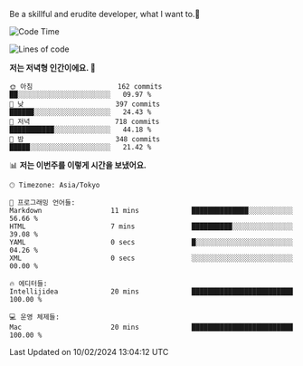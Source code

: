 Be a skillful and erudite developer, what I want to.👶

<!--START_SECTION:waka-->
![Code Time](http://img.shields.io/badge/Code%20Time-431%20hrs%207%20mins-blue)

![Lines of code](https://img.shields.io/badge/%EC%A0%80%EB%8A%94%20%EC%97%AC%ED%83%9C%EA%B9%8C%EC%A7%80%20-756.5%20thousand%20%EC%A4%84%EC%9D%98%20%EC%BD%94%EB%93%9C%EB%A5%BC%20%EC%9E%91%EC%84%B1%ED%96%88%EC%96%B4%EC%9A%94.-blue)

**저는 저녁형 인간이에요. 🦉** 

```text
🌞 아침                     162 commits         ██░░░░░░░░░░░░░░░░░░░░░░░   09.97 % 
🌆 낮　                     397 commits         ██████░░░░░░░░░░░░░░░░░░░   24.43 % 
🌃 저녁                     718 commits         ███████████░░░░░░░░░░░░░░   44.18 % 
🌙 밤　                     348 commits         █████░░░░░░░░░░░░░░░░░░░░   21.42 % 
```


📊 **저는 이번주를 이렇게 시간을 보냈어요.** 

```text
🕑︎ Timezone: Asia/Tokyo

💬 프로그래밍 언어들: 
Markdown                 11 mins             ██████████████░░░░░░░░░░░   56.66 % 
HTML                     7 mins              ██████████░░░░░░░░░░░░░░░   39.08 % 
YAML                     0 secs              █░░░░░░░░░░░░░░░░░░░░░░░░   04.26 % 
XML                      0 secs              ░░░░░░░░░░░░░░░░░░░░░░░░░   00.00 % 

🔥 에디터들: 
Intellijidea             20 mins             █████████████████████████   100.00 % 

💻 운영 체제들: 
Mac                      20 mins             █████████████████████████   100.00 % 
```


 Last Updated on 10/02/2024 13:04:12 UTC
<!--END_SECTION:waka-->

